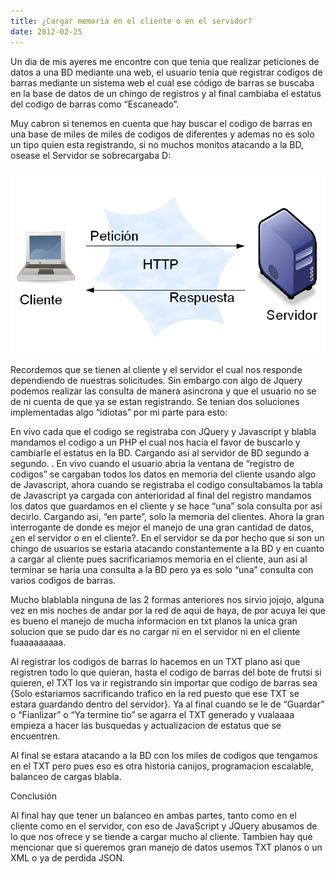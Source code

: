 ```yaml
---
title: ¿Cargar memoria en el cliente o en el servidor?
date: 2012-02-25
---
```


Un dia de mis ayeres me encontre con que tenia que realizar peticiones de datos a una BD mediante una web, el usuario tenia que registrar codigos de barras mediante un sistema web el cual ese código de barras se buscaba en la base de datos de un chingo de registros y al final cambiaba el estatus del codigo de barras como “Escaneado”.

Muy cabron si tenemos en cuenta que hay buscar el codigo de barras en una base de miles de miles de codigos de diferentes y ademas no es solo un tipo quien esta registrando, si no muchos monitos
atacando a la BD, osease el Servidor se sobrecargaba D:

![](/images/cliente-servidor-http.png)

Recordemos que se tienen al cliente y el servidor el cual nos responde dependiendo de nuestras solicitudes. Sin embargo con algo de Jquery podemos realizar las consulta de manera asincrona y que el usuario no se de ni cuenta de que ya se estan registrando. Se tenian dos soluciones implementadas algo “idiotas” por mi parte para esto:

En vivo cada que el codigo se registraba con JQuery y Javascript y blabla mandamos el codigo a un PHP el cual nos hacia el favor de buscarlo y cambiarle el estatus en la BD. Cargando asi al servidor de BD segundo a segundo.  .
En vivo cuando el usuario abria la ventana de “registro de codigos” se cargaban todos los datos en memoria del cliente usando algo de Javascript, ahora cuando se registraba el codigo consultabamos la tabla de Javascript ya cargada con anterioridad al final del registro mandamos los datos que guardamos en el cliente y se hace “una” sola consulta por asi decirlo. Cargando asi, “en parte”, solo la memoria del clientes. 
Ahora la gran interrogante de donde es mejor el manejo de una gran cantidad de datos, ¿en el servidor o en el cliente?. En el servidor se da por hecho que si son un chingo de usuarios se estaria atacando constantemente a la BD y en cuanto a cargar al cliente pues sacrificariamos memoria en el cliente, aun asi al terminar se haria una consulta a la BD pero ya es solo “una” consulta con varios codigos de barras.

Mucho blablabla ninguna de las 2 formas anteriores nos sirvio jojojo, alguna vez en mis noches de andar por la red de aqui de haya, de por acuya lei que es bueno el manejo de mucha informacion en txt planos la unica gran solucion que se pudo dar es no cargar ni en el servidor ni en el cliente  fuaaaaaaaaa.

Al registrar los codigos de barras lo hacemos en un TXT plano asi que registren todo lo que quieran, hasta el codigo de barras del bote de frutsi si quieren, el TXT los va ir registrando sin importar que codigo de barras sea {Solo estariamos sacrificando trafico en la red puesto que ese TXT se estara guardando dentro del servidor}. Ya al final cuando se le de “Guardar” o “Fianlizar” o “Ya termine tio” se agarra el TXT generado y vualaaaa empieza a hacer las busquedas y actualizacion de estatus que se encuentren.

Al final se estara atacando a la BD con los miles de codigos que tengamos en el TXT pero pues eso es otra historia canijos, programacion escalable, balanceo de cargas blabla.

Conclusión

Al final hay que tener un balanceo en ambas partes, tanto como en el cliente como en el servidor, con eso de JavaScript y JQuery abusamos de lo que nos ofrece y se tiende a cargar mucho al cliente. Tambien hay que mencionar que si queremos gran manejo de datos usemos TXT planos o un XML o ya de perdida JSON.
